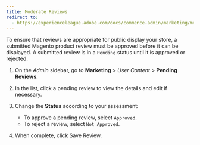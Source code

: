 ```yaml
---
title: Moderate Reviews
redirect to:
  - https://experienceleague.adobe.com/docs/commerce-admin/marketing/merchandising/product-reviews/product-reviews-moderate.html
---
```


To ensure that reviews are appropriate for public display your store, a submitted Magento product review must be approved before it can be displayed. A submitted review is in a `Pending` status until it is approved or rejected.

1. On the _Admin_ sidebar, go to **Marketing** > _User Content_ > **Pending Reviews**.

1. In the list, click a pending review to view the details and edit if necessary.

1. Change the **Status** according to your assessment:

   - To approve a pending review, select `Approved`.
   - To reject a review, select `Not Approved`.

1. When complete, click <span class="btn">Save Review</span>.

